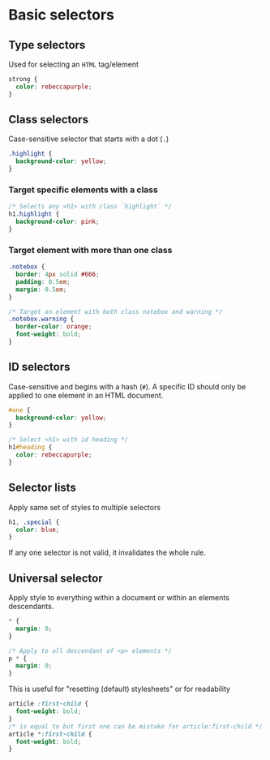 # Basic selectors

## Type selectors

Used for selecting an `HTML` tag/element

```CSS
strong {
  color: rebeccapurple;
}
```

## Class selectors

Case-sensitive selector that starts with a dot (`.`)

```CSS
.highlight {
  background-color: yellow;
}
```

### Target specific elements with a class
```CSS
/* Selects any <h1> with class `highlight` */
h1.highlight {
  background-color: pink;
}
```

### Target element with more than one class
```CSS
.notebox {
  border: 4px solid #666;
  padding: 0.5em;
  margin: 0.5em;
}

/* Target an element with both class notebox and warning */
.notebox.warning {
  border-color: orange;
  font-weight: bold;
}
```

## ID selectors

Case-sensitive and begins with a hash (`#`). A specific ID should only be applied to one element in an HTML document.

```CSS
#one {
  background-color: yellow;
}

/* Select <h1> with id heading */
h1#heading {
  color: rebeccapurple;
}
```

## Selector lists

Apply same set of styles to multiple selectors

```CSS
h1, .special {
  color: blue;
}
```

If any one selector is not valid, it invalidates the whole rule.

## Universal selector

Apply style to everything within a document or within an elements descendants.

```CSS
* {
  margin: 0;
}

/* Apply to all descendant of <p> elements */
p * {
  margin: 0;
}
```

This is useful for "resetting (default) stylesheets" or for readability

```CSS
article :first-child {
  font-weight: bold;
}
/* is equal to but first one can be mistake for article:first-child */
article *:first-child {
  font-weight: bold;
}
```